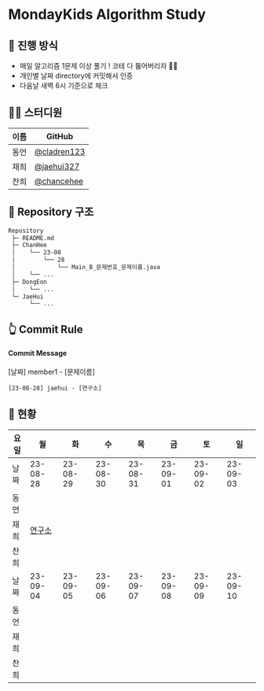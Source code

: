 # MondayKids Algorithm Study

## 🥇 진행 방식

- 매일 알고리즘 1문제 이상 풀기 ! 코테 다 뚫어버리자 👊🏻
- 개인별 날짜 directory에 커밋해서 인증
- 다음날 새벽 6시 기준으로 체크

## 👨‍💻 스터디원

| 이름 | GitHub                                       |
| ---- | -------------------------------------------- |
| 동언 | [@cladren123](https://github.com/cladren123) |
| 재희 | [@jaehui327](https://github.com/jaehui327)   |
| 찬희 | [@chancehee](https://github.com/chancehee)   |

## 📑 Repository 구조

```bash
Repository
 ├─ README.md
 ├─ ChanHee
 │    └── 23-08
 │        └── 28
 │            └── Main_B_문제번호_문제이름.java
 │    └── ...
 ├─ DongEon
 │    └── ...
 └─ JaeHui
      └── ...
```

## 👆 Commit Rule

#### Commit Message

[날짜] member1 - [문제이름]

```
[23-08-28] jaehui - [연구소]
```

## 📝 현황

| 요일 | 월                                              | 화       | 수       | 목       | 금       | 토       | 일       |
| ---- | ----------------------------------------------- | -------- | -------- | -------- | -------- | -------- | -------- |
| 날짜 | 23-08-28                                        | 23-08-29 | 23-08-30 | 23-08-31 | 23-09-01 | 23-09-02 | 23-09-03 |
| 동언 |                                                 |          |          |          |          |          |          |
| 재희 | [연구소](https://www.acmicpc.net/problem/14502) |          |          |          |          |          |          |
| 찬희 |                                                 |          |          |          |          |          |          |
| 날짜 | 23-09-04                                        | 23-09-05 | 23-09-06 | 23-09-07 | 23-09-08 | 23-09-09 | 23-09-10 |
| 동언 |                                                 |          |          |          |          |          |          |
| 재희 |                                                 |          |          |          |          |          |          |
| 찬희 |                                                 |          |          |          |          |          |          |
